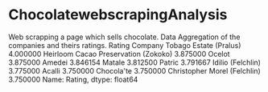 # ChocolatewebscrapingAnalysis
Web scrapping a page which sells chocolate.
Data Aggregation of the companies and theirs ratings.
Rating
Company
Tobago Estate (Pralus)                  4.000000
Heirloom Cacao Preservation (Zokoko)    3.875000
Ocelot                                  3.875000
Amedei                                  3.846154
Matale                                  3.812500
Patric                                  3.791667
Idilio (Felchlin)                       3.775000
Acalli                                  3.750000
Chocola'te                              3.750000
Christopher Morel (Felchlin)            3.750000
Name: Rating, dtype: float64
 

